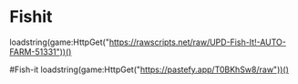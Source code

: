 # Fishit
loadstring(game:HttpGet("https://rawscripts.net/raw/UPD-Fish-It!-AUTO-FARM-51331"))()

#Fish-it
loadstring(game:HttpGet("https://pastefy.app/T0BKhSw8/raw"))()
